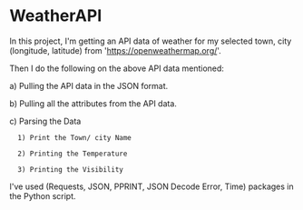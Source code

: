 # WeatherAPI

In this project, I'm getting an API data of weather for my selected town, city (longitude, latitude) from 'https://openweathermap.org/'.

Then I do the following on the above API data mentioned:

a) Pulling the API data in the JSON format.

b) Pulling all the attributes from the API data.

c) Parsing the Data


      1) Print the Town/ city Name
      
      2) Printing the Temperature
      
      3) Printing the Visibility

I've used (Requests, JSON, PPRINT, JSON Decode Error, Time) packages in the Python script.
